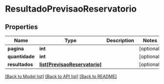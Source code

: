 # ResultadoPrevisaoReservatorio

## Properties
Name | Type | Description | Notes
------------ | ------------- | ------------- | -------------
**pagina** | **int** |  | [optional] 
**quantidade** | **int** |  | [optional] 
**resultados** | [**list[PrevisaoReservatorio]**](PrevisaoReservatorio.md) |  | [optional] 

[[Back to Model list]](../README.md#documentation-for-models) [[Back to API list]](../README.md#documentation-for-api-endpoints) [[Back to README]](../README.md)

